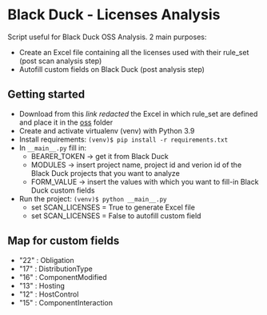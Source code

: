# Black Duck - Licenses Analysis

Script useful for Black Duck OSS Analysis. 2 main purposes:

- Create an Excel file containing all the licenses used with their rule_set (post scan analysis step)
- Autofill custom fields on Black Duck (post analysis step)

## Getting started

- Download from this _link redacted_ the Excel in which rule_set are defined and place it in the [oss](/oss/) folder
- Create and activate virtualenv (venv) with Python 3.9
- Install requirements: `(venv)$ pip install -r requirements.txt`
- In `__main__.py` fill in:
  - BEARER_TOKEN &rarr; get it from Black Duck
  - MODULES &rarr; insert project name, project id and verion id of the Black Duck projects that you want to analyze
  - FORM_VALUE &rarr; insert the values with which you want to fill-in Black Duck custom fields
- Run the project: `(venv)$ python __main__.py`
  - set SCAN_LICENSES = True to generate Excel file
  - set SCAN_LICENSES = False to autofill custom field

## Map for custom fields

- "22" : Obligation
- "17" : DistributionType
- "16" : ComponentModified
- "13" : Hosting
- "12" : HostControl
- "15" : ComponentInteraction
